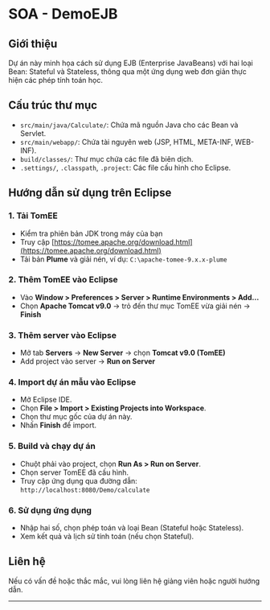 # SOA - DemoEJB

## Giới thiệu
Dự án này minh họa cách sử dụng EJB (Enterprise JavaBeans) với hai loại Bean: Stateful và Stateless, thông qua một ứng dụng web đơn giản thực hiện các phép tính toán học.

## Cấu trúc thư mục
- `src/main/java/Calculate/`: Chứa mã nguồn Java cho các Bean và Servlet.
- `src/main/webapp/`: Chứa tài nguyên web (JSP, HTML, META-INF, WEB-INF).
- `build/classes/`: Thư mục chứa các file đã biên dịch.
- `.settings/`, `.classpath`, `.project`: Các file cấu hình cho Eclipse.


## Hướng dẫn sử dụng trên Eclipse

### 1. Tải TomEE
- Kiểm tra phiên bản JDK trong máy của bạn
- Truy cập [https://tomee.apache.org/download.html](https://tomee.apache.org/download.html)
- Tải bản **Plume** và giải nén, ví dụ: `C:\apache-tomee-9.x.x-plume`

### 2. Thêm TomEE vào Eclipse

- Vào **Window > Preferences > Server > Runtime Environments > Add…**
- Chọn **Apache Tomcat v9.0** → trỏ đến thư mục TomEE vừa giải nén → **Finish**

### 3. Thêm server vào Eclipse

- Mở tab **Servers** → **New Server** → chọn **Tomcat v9.0 (TomEE)**
- Add project vào server → **Run on Server**

### 4. Import dự án mẫu vào Eclipse

- Mở Eclipse IDE.
- Chọn **File > Import > Existing Projects into Workspace**.
- Chọn thư mục gốc của dự án này.
- Nhấn **Finish** để import.

### 5. Build và chạy dự án

- Chuột phải vào project, chọn **Run As > Run on Server**.
- Chọn server TomEE đã cấu hình.
- Truy cập ứng dụng qua đường dẫn:  
  `http://localhost:8080/Demo/calculate`

### 6. Sử dụng ứng dụng

- Nhập hai số, chọn phép toán và loại Bean (Stateful hoặc Stateless).
- Xem kết quả và lịch sử tính toán (nếu chọn Stateful).

## Liên hệ
Nếu có vấn đề hoặc thắc mắc, vui lòng liên hệ giảng viên hoặc người hướng dẫn.

---
